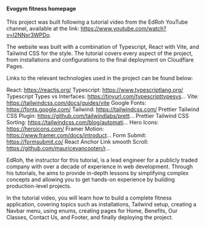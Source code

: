 #### Evogym fitness homepage

This project was built following a tutorial video from the EdRoh YouTube channel, available at the link: https://www.youtube.com/watch?v=I2NNxr3WPDo.

The website was built with a combination of Typescript, React with Vite, and Tailwind CSS for the style. The tutorial covers every aspect of the project, from installations and configurations to the final deployment on Cloudflare Pages.

Links to the relevant technologies used in the project can be found below:

React: https://reactjs.org/
Typescript: https://www.typescriptlang.org/
Typescript Types vs Interfaces: https://tinyurl.com/typescripttypesvs...
Vite: https://tailwindcss.com/docs/guides/vite
Google Fonts: https://fonts.google.com/
Tailwind: https://tailwindcss.com/
Prettier Tailwind CSS Plugin: https://github.com/tailwindlabs/prett...
Prettier Tailwind CSS Sorting: https://tailwindcss.com/blog/automati...
Hero Icons: https://heroicons.com/
Framer Motion: https://www.framer.com/docs/introduct...
Form Submit: https://formsubmit.co/
React Anchor Link smooth Scroll: https://github.com/mauricevancooten/r...

EdRoh, the instructor for this tutorial, is a lead engineer for a publicly traded company with over a decade of experience in web development. Through his tutorials, he aims to provide in-depth lessons by simplifying complex concepts and allowing you to get hands-on experience by building production-level projects.

In the tutorial video, you will learn how to build a complete fitness application, covering topics such as installations, Tailwind setup, creating a Navbar menu, using enums, creating pages for Home, Benefits, Our Classes, Contact Us, and Footer, and finally deploying the project.
